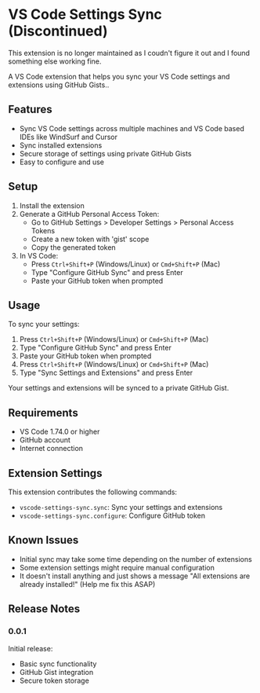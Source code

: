 # VS Code Settings Sync (Discontinued)

This extension is no longer maintained as I coudn't figure it out and I found something else working fine. 

A VS Code extension that helps you sync your VS Code settings and extensions using GitHub Gists..

## Features

- Sync VS Code settings across multiple machines and VS Code based IDEs like WindSurf and Cursor
- Sync installed extensions
- Secure storage of settings using private GitHub Gists
- Easy to configure and use

## Setup

1. Install the extension
2. Generate a GitHub Personal Access Token:
   - Go to GitHub Settings > Developer Settings > Personal Access Tokens
   - Create a new token with 'gist' scope
   - Copy the generated token
3. In VS Code:
   - Press `Ctrl+Shift+P` (Windows/Linux) or `Cmd+Shift+P` (Mac)
   - Type "Configure GitHub Sync" and press Enter
   - Paste your GitHub token when prompted

## Usage

To sync your settings:

1. Press `Ctrl+Shift+P` (Windows/Linux) or `Cmd+Shift+P` (Mac)
2. Type "Configure GitHub Sync" and press Enter
3. Paste your GitHub token when prompted
4. Press `Ctrl+Shift+P` (Windows/Linux) or `Cmd+Shift+P` (Mac)
5. Type "Sync Settings and Extensions" and press Enter

Your settings and extensions will be synced to a private GitHub Gist.

## Requirements

- VS Code 1.74.0 or higher
- GitHub account
- Internet connection

## Extension Settings

This extension contributes the following commands:

- `vscode-settings-sync.sync`: Sync your settings and extensions
- `vscode-settings-sync.configure`: Configure GitHub token

## Known Issues

- Initial sync may take some time depending on the number of extensions
- Some extension settings might require manual configuration
- It doesn't install anything and just shows a message "All extensions are already installed!" (Help me fix this ASAP)

## Release Notes

### 0.0.1

Initial release:

- Basic sync functionality
- GitHub Gist integration
- Secure token storage
